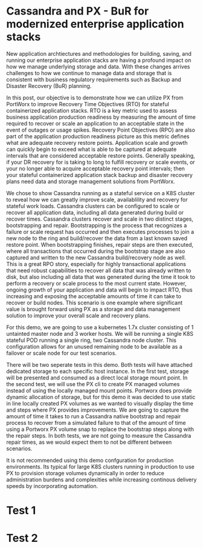 # Cassandra and PX - BuR for modernized enterprise application stacks

New application archtiectures and methodologies for building, saving, and running our enterprise application stacks are having a profound impact on how we manage underlying storage and data.   With these changes arrives challenges to how we continue to manage data and storage that is consistent with business regulatory requirements such as Backup and Disaster Recovery (BuR) planning.   

In this post, our objective is to demonstrate how we can utilize PX from PortWorx to improve Recovery Time Objectives (RTO) for stateful containerized application stacks.   RTO is a key metric used to assess business application production readiness by measuring the amount of time required to recover or scale an application to an acceptable state in the event of outages or usage spikes.  Recovery Point Objectives (RPO) are also part of the application production readiness picture as this metric defines what are adequate recovery restore points.  Application scale and growth can quickly begin to exceed what is able to be captured at adequate  intervals that are considered acceptable restore points.   Generally speaking, if your DR recovery for is taking to long to fulfill recovery or scale events, or your no longer able to acquire acceptable recovery point intervals; then your stateful containerized application stack backup and disaster recovery plans need data and storage management solutions from PortWorx.   

We chose to show Cassandra running as a stateful service on a K8S cluster to reveal how we can greatly improve scale, availablility and recovery for stateful work loads.  Cassandra clusters can be configured to scale or recover all application data, including all data generated during build or recover times.   Cassandra clusters recover and scale in two distinct stages, bootstrapping and repair.   Bootstrapping is the process that recognizes a failure or scale request has occurred and then executes processes to join a new node to the ring and build/recover the data from a last known saved restore point.   When bootstrapping finishes, repair steps are then executed, where all transactions that occurred during the bootstrap stage are also captured and written to the new Cassandra build/recovery node as well.   This is a great RPO story, especially for highly transactional applications that need robust capabilities to recover all data that was already written to disk, but also including all data that was generated during the time it took to perform a recovery or scale process to the most current state.  However, ongoing growth of your application and data will begin to impact RTO, thus increasing and exposing the acceptable amounts of time it can take to recover or build nodes.  This scenario is one example where significant value is brought forward using PX as a storage and data management solution to improve your overall scale and recovery plans.   

For this demo, we are going to use a kubernetes 1.7x cluster consisting of 1 untainted master node and 3 worker hosts.  We will be running a single K8S stateful POD running a single ring, two Cassandra node cluster.  This configuration allows for an unused remaining node to be available as a failover or scale node for our test scenarios.  

There will be two seperate tests in this demo.  Both tests will have attached dedicated storage to each specific host instance.  In the first test, storage will be presented and consumed as a direct local storage mount point.  In the second test, we will use the PX cli to create PX managed volumes instead of using the locally managed mount points.  Portworx does provide dynamic allocation of storage, but for this demo it was decided to use static in line locally created PX volumes as we wanted to visually display the time and steps where PX provides improvements.   We are going to capture the amount of time it takes to run a Cassandra native bootstrap and repair process to recover from a simulated failure to that of the amount of time using a Portworx PX volume snap to replace the bootstrap steps along with the repair steps.  In both tests, we are not going to measure the Cassandra repair times, as we would expect them to not be different between scenarios.      

It is not recommended using this demo confguration for production environments.  Its typical for large K8S clusters running in production to use PX to provision storage volumes dynamically in order to reduce administration burdens and complexities while increasing continous delivery speeds by incorporating automation.  

# Test 1



# Test 2







